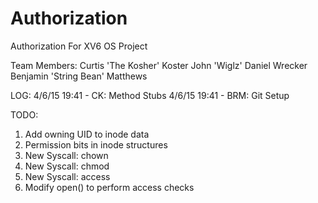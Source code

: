 # Authorization
Authorization For XV6 OS Project

Team Members:
Curtis 'The Kosher' Koster
John 'Wiglz'
Daniel Wrecker
Benjamin 'String Bean' Matthews


LOG:
4/6/15 19:41 - CK: Method Stubs
4/6/15 19:41 - BRM: Git Setup


TODO:
1) Add owning UID to inode data
2) Permission bits in inode structures
3) New Syscall: chown
4) New Syscall: chmod
5) New Syscall: access
6) Modify open() to perform access checks